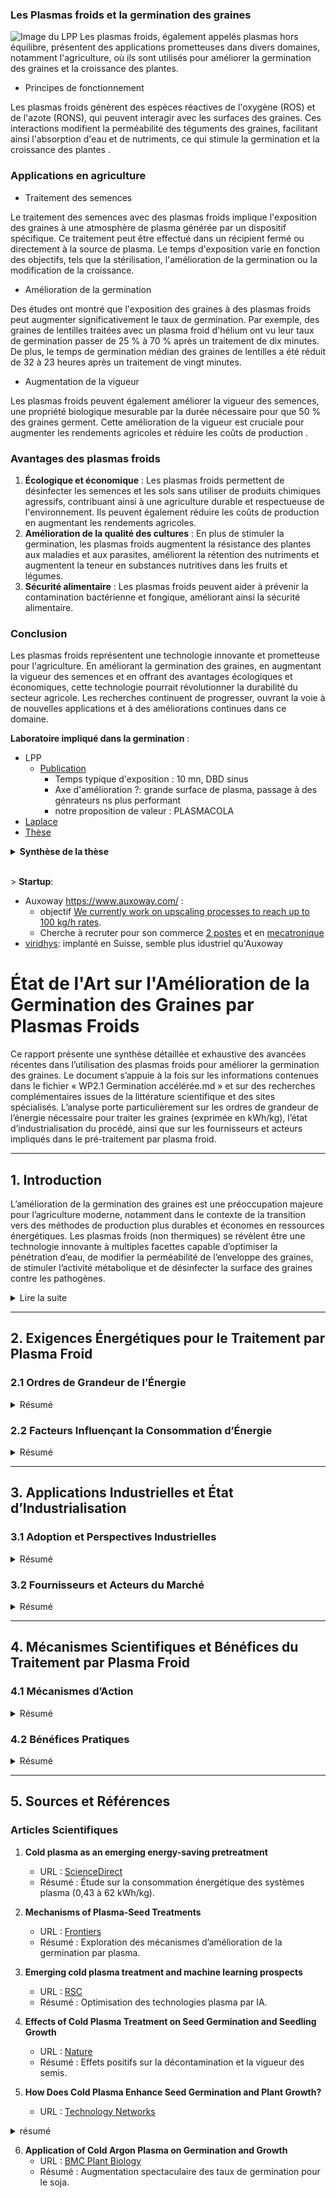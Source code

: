### Les Plasmas froids et la germination des graines 
 ![Image du LPP](https://www.lpp.polytechnique.fr/local/cache-vignettes/L630xH354/une20210324_1-06338.jpg?1724867875)
Les plasmas froids, également appelés plasmas hors équilibre, présentent des applications prometteuses dans divers domaines, notamment l'agriculture, où ils sont utilisés pour améliorer la germination des graines et la croissance des plantes.
- Principes de fonctionnement

Les plasmas froids génèrent des espèces réactives de l'oxygène (ROS) et de l'azote (RONS), qui peuvent interagir avec les surfaces des graines. Ces interactions modifient la perméabilité des téguments des graines, facilitant ainsi l'absorption d'eau et de nutriments, ce qui stimule la germination et la croissance des plantes  .
### Applications en agriculture    
-	Traitement des semences

Le traitement des semences avec des plasmas froids implique l'exposition des graines à une atmosphère de plasma générée par un dispositif spécifique. Ce traitement peut être effectué dans un récipient fermé ou directement à la source de plasma. Le temps d'exposition varie en fonction des objectifs, tels que la stérilisation, l'amélioration de la germination ou la modification de la croissance.
-	Amélioration de la germination

Des études ont montré que l'exposition des graines à des plasmas froids peut augmenter significativement le taux de germination. Par exemple, des graines de lentilles traitées avec un plasma froid d'hélium ont vu leur taux de germination passer de 25 % à 70 % après un traitement de dix minutes. De plus, le temps de germination médian des graines de lentilles a été réduit de 32 à 23 heures après un traitement de vingt minutes.
-	Augmentation de la vigueur

Les plasmas froids peuvent également améliorer la vigueur des semences, une propriété biologique mesurable par la durée nécessaire pour que 50 % des graines germent. Cette amélioration de la vigueur est cruciale pour augmenter les rendements agricoles et réduire les coûts de production  .
###  Avantages des plasmas froids
1. **Écologique et économique** :
 Les plasmas froids permettent de désinfecter les semences et les sols sans utiliser de produits chimiques agressifs, contribuant ainsi à une agriculture durable et respectueuse de l'environnement. Ils peuvent également réduire les coûts de production en augmentant les rendements agricoles.
2. **Amélioration de la qualité des cultures** : 
En plus de stimuler la germination, les plasmas froids augmentent la résistance des plantes aux maladies et aux parasites, améliorent la rétention des nutriments et augmentent la teneur en substances nutritives dans les fruits et légumes.
3. **Sécurité alimentaire** : 
Les plasmas froids peuvent aider à prévenir la contamination bactérienne et fongique, améliorant ainsi la sécurité alimentaire.
### Conclusion

Les plasmas froids représentent une technologie innovante et prometteuse pour l'agriculture. En améliorant la germination des graines, en augmentant la vigueur des semences et en offrant des avantages écologiques et économiques, cette technologie pourrait révolutionner la durabilité du secteur agricole. Les recherches continuent de progresser, ouvrant la voie à de nouvelles applications et à des améliorations continues dans ce domaine.

**Laboratoire impliqué dans la germination** : 
- LPP
    - [Publication](https://hal.science/hal-03152150/document)
        - Temps typique d'exposition : 10 mn, DBD sinus 
        - Axe d'amélioration ?: grande surface de plasma, passage à des génrateurs ns plus performant
        - notre proposition de valeur : PLASMACOLA
- [Laplace](https://sfbv.fr/wp-content/uploads/2020/08/Profil_poste_PlaGeC_VPostDoc.pdf) 
- [Thèse](https://theses.hal.science/tel-03193982v1/file/2020TOU30208b.pdf)

<details>
<summary><b>Synthèse de la thèse</b></summary>

<h3>Stimulation de la germination des graines et de la croissance des plantes par plasmas froids à la pression atmosphérique</h3>

<h4>Contexte et objectifs de recherche</h4>
<p>La thèse de Maxime Bafoil s'inscrit dans le contexte de l'augmentation de la demande alimentaire mondiale face à une population croissante. Elle explore une technologie prometteuse et respectueuse de l'environnement pour améliorer les rendements agricoles: les plasmas froids à pression atmosphérique.</p>

<p>Cette recherche, fruit d'une collaboration entre le laboratoire LAPLACE (physique des plasmas) et le LRSV (biologie végétale) de l'Université de Toulouse, vise à comprendre les mécanismes par lesquels les plasmas froids stimulent la germination des graines et le développement des plantes, principalement chez <i>Arabidopsis thaliana</i>.</p>

<h4>Approche méthodologique</h4>
<h5>Dispositifs plasmas utilisés</h5>
<p>Trois dispositifs de génération de plasma ont été employés:</p>
<ul>
<li>FE-DBD (décharge à barrière diélectrique à électrode flottante) dans l'air ambiant</li>
<li>Jet DBD d'hélium dans l'air ambiant</li>
<li>Corona multi-pointes dans l'air ambiant</li>
</ul>

<p>Ces dispositifs ont permis deux types de traitements:</p>
<ul>
<li>Traitement direct des graines avec le plasma</li>
<li>Traitement indirect via l'eau activée par plasma (PAW)</li>
</ul>

<h5>Matériel biologique</h5>
<ul>
<li><i>Arabidopsis thaliana</i> comme plante modèle (génotype de référence Col-0)</li>
<li>Deux mutants (<i>gl2</i> et <i>gpat5</i>) présentant des défauts de synthèse de la couche externe imperméable</li>
<li>Autres espèces d'intérêt agronomique dont <i>Camelina sativa</i></li>
</ul>

<h5>Analyses réalisées</h5>
<ul>
<li>Tests de germination en conditions normales et sous stress (salin, osmotique)</li>
<li>Microscopie électronique à balayage et confocale</li>
<li>Analyse de la perméabilité et des lipides de surface</li>
<li>Visualisation des espèces réactives de l'oxygène (ROS)</li>
<li>Suivi du développement végétatif des plantes</li>
<li>Caractérisation physico-chimique de l'eau activée par plasma</li>
</ul>

<h4>Résultats clés</h4>
<h5>Effets sur la germination</h5>
<ul>
<li>Augmentation significative du taux et de la vitesse de germination après traitement direct au plasma</li>
<li>Effets différentiels selon les génotypes, notamment sur les mutants déficients en cuticule</li>
<li>Modulation de la résistance aux stress osmotiques et salins</li>
<li>Persistance des effets jusqu'à 9 jours après traitement</li>
</ul>

<h5>Modifications de la surface des graines</h5>
<ul>
<li>Gravure de la surface visible en microscopie électronique</li>
<li>Augmentation de la perméabilité des graines traitées</li>
<li>Modification de la composition lipidique superficielle</li>
<li>Altération du mucilage adhérent</li>
</ul>

<h5>Développement des plantes avec eau activée par plasma</h5>
<ul>
<li>Croissance accélérée des plantes arrosées avec le PAW</li>
<li>Développement plus rapide des feuilles et augmentation de l'aire foliaire</li>
<li>Floraison plus précoce</li>
<li>Enrichissement de l'eau activée en nitrates et ammonium agissant comme fertilisants</li>
</ul>

<h4>Contributions et mécanismes proposés</h4>
<p>La thèse propose plusieurs mécanismes pour expliquer l'effet des plasmas:</p>

<h5>Pour la germination (traitement direct):</h5>
<ul>
<li>L'effet "gravure" du plasma modifie physiquement la surface des graines</li>
<li>Cette modification augmente la perméabilité à l'eau et aux gaz</li>
<li>L'absorption facilitée de l'eau accélère la rupture du testa et de l'endosperme</li>
</ul>

<h5>Pour la croissance (traitement indirect):</h5>
<ul>
<li>Le plasma génère dans l'eau des espèces réactives de l'oxygène et de l'azote</li>
<li>La formation de nitrates et d'ammonium agit comme un engrais</li>
<li>Les espèces réactives participent à la signalisation cellulaire et favorisent le développement</li>
</ul>

<h4>Perspectives d'applications</h4>
<p>Cette recherche ouvre des voies prometteuses pour l'agriculture:</p>
<ul>
<li>Développement de traitements de semences sans produits chimiques</li>
<li>Création de systèmes d'activation d'eau pour la fertilisation</li>
<li>Applications potentielles pour les cultures en environnements contraints</li>
</ul>

<p>Un travail de mise à l'échelle sera nécessaire pour passer du laboratoire à des applications pratiques, notamment pour traiter des quantités plus importantes de graines ou des graines de plus grande taille.</p>

<p>Cette thèse constitue une avancée significative dans le domaine émergent de la "plasma-agriculture", combinant physique des plasmas et biologie végétale au service de méthodes agricoles plus durables.</p>
</details>

<br>>
**Startup**: 
- Auxoway https://www.auxoway.com/ : 
    - objectif [We currently work on upscaling processes to reach up to 100 kg/h rates](https://www.auxoway.com/fr). 
    - Cherche à recruter  pour son commerce [2 postes](https://fr.indeed.com/q-auxoway-emplois.html?vjk=cf595005d17b688f) et en [mecatronique](https://www.vegepolys-valley.eu/bourse-a-l-emploi/consultez-les-offres-d-emploi/ads-entry-4516-poste-ingenieur-mecatronique-h-f-en-recherche-developpement-et-conception.html)
- [viridhys](https://viridhys-technologies.com/plasmaseed/): implanté en Suisse, semble plus idustriel qu'Auxoway


# État de l'Art sur l'Amélioration de la Germination des Graines par Plasmas Froids

Ce rapport présente une synthèse détaillée et exhaustive des avancées récentes dans l’utilisation des plasmas froids pour améliorer la germination des graines. Le document s’appuie à la fois sur les informations contenues dans le fichier « WP2.1 Germination accélérée.md » et sur des recherches complémentaires issues de la littérature scientifique et des sites spécialisés. L’analyse porte particulièrement sur les ordres de grandeur de l’énergie nécessaire pour traiter les graines (exprimée en kWh/kg), l’état d’industrialisation du procédé, ainsi que sur les fournisseurs et acteurs impliqués dans le pré-traitement par plasma froid.

---

## 1. Introduction

L’amélioration de la germination des graines est une préoccupation majeure pour l’agriculture moderne, notamment dans le contexte de la transition vers des méthodes de production plus durables et économes en ressources énergétiques. Les plasmas froids (non thermiques) se révèlent être une technologie innovante à multiples facettes capable d’optimiser la pénétration d’eau, de modifier la perméabilité de l’enveloppe des graines, de stimuler l’activité métabolique et de désinfecter la surface des graines contre les pathogènes.

<details>
<summary>Lire la suite</summary>
Le présent état de l’art se propose d’exposer de manière détaillée les paramètres énergétiques, les mécanismes biologiques et physico-chimiques, ainsi que l’aspect industriel et commercial du procédé.
</details>

---

## 2. Exigences Énergétiques pour le Traitement par Plasma Froid

### 2.1 Ordres de Grandeur de l’Énergie
<details>
<summary>Résumé</summary>
Les études publiées indiquent que la consommation énergétique des systèmes de traitement par plasma pour la germination des graines varie considérablement en fonction de l’appareil utilisé et des paramètres opératoires. <br> Des valeurs typiques rapportées vont de l’ordre de 0,43 kWh/kg pour des systèmes très optimisés et efficaces, jusqu’à environ 62 kWh/kg pour des configurations moins optimisées ou dans des cas d’utilisation particuliers.
</details>

### 2.2 Facteurs Influençant la Consommation d’Énergie
<details>
<summary>Résumé</summary>
Plusieurs paramètres influent sur l’énergie nécessaire pour un traitement efficace :
<ul>
<li> Conception de l’appareil plasma : Configuration des électrodes et type de générateur.</li>
<li>Type de gaz et débit : Argon, air ou azote.</li>
<li>Durée d’exposition** : Optimisée entre 10 et 20 minutes</li>
<li>Propriétés des graines : Taille, rugosité et humidité.</li>
<li>Échelle de l’opération : Économies d’échelle possibles à l’échelle industrielle.</li>
</ul>
</details>

---

## 3. Applications Industrielles et État d’Industrialisation

### 3.1 Adoption et Perspectives Industrielles
<details>
<summary>Résumé</summary>
<p>La technologie des plasmas froids pour le traitement des graines se développe rapidement dans le secteur agricole, en particulier pour ses avantages environnementaux et sa capacité à améliorer l’efficacité germinative sans recours à des produits chimiques.<p>
</details>

### 3.2 Fournisseurs et Acteurs du Marché
<details>
<summary>Résumé</summary>
<ul>
<li>Auxoway : Startup française développant des procédés industriels capables de traiter jusqu’à 100 kg/h. [Site Internet](https://www.auxoway.com/)</li>
<li>Viridhys : Entreprise suisse spécialisée dans les technologies de traitement par plasma pour l’agriculture. [Site Internet](https://viridhys-technologies.com/plasmaseed/)</li>
<li>PlasmaLeap Technologies : Entreprise australienne spécialisée dans les systèmes plasma froid pour applications agricoles. [Site Internet](https://plasmaleap.com/)</li>
<li>Enercon Industries : Fournisseur de systèmes plasma atmosphérique pour diverses applications. [Site Internet](https://www.enerconind.com/plasma/)</li>
<li>PlasmaTreat : Leader dans les technologies plasma atmosphérique industrielles. [Site Internet](https://www.plasmatreat.com/)</li>
</ul>
</details>

---

## 4. Mécanismes Scientifiques et Bénéfices du Traitement par Plasma Froid

### 4.1 Mécanismes d’Action
<details>
<summary>Résumé</summary>
<ul>
<li>Modification de la surface : Augmentation de la rugosité et création de micro-canaux.</li>
<li>Génération de réactifs oxydants et nitrosants : Favorise la germination.</li>
<li>Stérilisation de la surface : Élimination des pathogènes.</li>
<li>Influence sur l’expression génique** : Stimulation des hormones végétales.</li>
</ul>
</details>

### 4.2 Bénéfices Pratiques
<details>
<summary>Résumé</summary>
<ul>
<li>Amélioration des taux de germination (jusqu’à +67 % pour le soja).</li>
<li>Plantules plus vigoureuses avec une meilleure croissance.</li>
<li>Réduction des maladies liées aux semences.</li>
<li>Méthode respectueuse de l’environnement.</li>
</ul>
</details>

---

## 5. Sources et Références

### Articles Scientifiques
1. **Cold plasma as an emerging energy-saving pretreatment**  
   - URL : [ScienceDirect](https://www.sciencedirect.com/science/article/pii/S0924224423003254)  
   - Résumé : Étude sur la consommation énergétique des systèmes plasma (0,43 à 62 kWh/kg).

2. **Mechanisms of Plasma-Seed Treatments**  
   - URL : [Frontiers](https://www.frontiersin.org/articles/10.3389/fphy.2021.617345/full)  
   - Résumé : Exploration des mécanismes d’amélioration de la germination par plasma.

3. **Emerging cold plasma treatment and machine learning prospects**  
   - URL : [RSC](https://pubs.rsc.org/en/content/articlehtml/2022/ra/d2ra00809b)  
   - Résumé : Optimisation des technologies plasma par IA.

4. **Effects of Cold Plasma Treatment on Seed Germination and Seedling Growth**  
   - URL : [Nature](https://www.nature.com/articles/srep05859)  
   - Résumé : Effets positifs sur la décontamination et la vigueur des semis.

5. **How Does Cold Plasma Enhance Seed Germination and Plant Growth?**  
   - URL : [Technology Networks](https://www.technologynetworks.com/applied-sciences/articles/how-does-cold-plasma-enhance-seed-germination-and-plant-growth-325215)  
  
  <details><summary> résumé </summary>
  When we think about the greatest threat facing humanity, we tend to picture climate change and antibiotic resistance, not what we are going to have for dinner. But the truth is, our need for food poses one of the biggest challenges to the planet.

According to an estimate by the Food and Agricultural Organization of the United Nations (FAO), by 2050 the world’s population will reach 9.1 billion – almost all of this increase will occur in developing countries (1). To feed that many people, world food production will need to increase vastly, and food production in the developing world will need to double. By 2050 we will need to feed two billion more people. Is there a way to do that?


To respond to the growing need for food worldwide, farmers will need new technologies to produce more food from less land. It is therefore necessary to improve crop production techniques and enhance the germination of seeds.


Limitations of conventional methods are creating a large demand for new technologies. One method recently tested by researchers for its potential to improve germination is cold plasma technology – a non-thermal and environmentally friendly method which offers unique advantages over traditional processing technologies.



What exactly is cold plasma?

For those unfamiliar with plasma, the simplest way to think of it is as one of the four states of matter observable in everyday life, with the other three being solid, liquid, and gas. Most people interact with plasmas on a daily basis - examples include our TVs, neon lights, and plasma balls – those clear glass balls with bolts of electricity, which draw a colorful strand of light to your finger when you touch it.


Plasma can be observed in lightning, the aurora borealis, and the Sun – in fact, it is estimated that 99.9 % of the Universe is in a plasma state, however, very few natural plasmas are generated here on Earth (2). Based on the relative temperatures of electrons, ions, and neutral particles, plasmas are classified as “thermal” (hot) and “non-thermal” (cold). The latter has been investigated recently for applications in food processing, as it operates at low temperatures, which helps in retaining the quality of food products (3).


In laboratory conditions, cold plasmas are artificially generated from neutral gases, creating a cocktail of different chemical species such as positive ions, negative electrons, excited atoms, UV photons, radicals and reactive neutral species such as reactive oxygen (ROS) and nitrogen species (RNS) (4).



Tests are showing promising results

Cold plasma technology can be applied during different stages of agricultural food production, including treatment of seeds for the promotion of germination rates and plant growth, which can increase crop yields and shorten harvest time. How effective the treatment is going to be depends on the type of seed, as well as environmental factors, such as climate, water availability, and soil conditions. Therefore, the time of plasma treatment has to be optimized for each type of seed individually (5).


Several publications and patents since the 1990s have shown enhancements of seed germination and the research is still ongoing (6). Improvement of germination, longer shoots and roots of the seedlings, and higher yields of plasma-treated seeds have been reported by several authors using various seeds, including wheat (7–10), maize (11), soybeans (12), and tomato (13).


Another interesting approach is using water exposed to plasma, that is “plasma-activated water” (PAW), for watering the seeds – this type of solution may work effectively as a fertilizer. Chiara Lo Porto from the University of Bari, a lead researcher of a study demonstrating increased rates of germination and plant growth of soybeans (14), explains: “Thanks to the plasma treatment, PAW is enriched with a cocktail of chemical active species called RONS (Reactive Oxygen and Nitrogen Species). Among these species, nitrates and hydrogen peroxide have a fertilizing effect on the growth of the plants.”


“Moreover, they stimulate a chemical and hormonal response in the seed that breaks its dormancy by weakening the endosperm (i.e. the coat of the seed) and moving the stocked-up resources of the seed to a ready-to-use location. This allows the seedling to erupt easily from the seed and to grow faster and healthier.” – she adds.



How exactly does this purple gas boost plant growth?
Although many studies investigated the effects of plasma on seeds, the mechanisms resulting in germination enhancement and promotion of plant growth are not entirely clear – the overall result can be a combination of various factors:

- Changes in seed surface wettability resulting in increases in water absorption (15,16) - less irrigation water would be needed for plant growth, which would be particularly important in countries in which water resources are limited.


- Breaking the seed dormancy – reactive species, formed during plasma discharge, such as nitric oxide, can break the seed dormancy and lead to faster germination (17).


- Seed coat erosion - some seeds require scratching or nicking of the hard seed coat to allow moisture to enter the seed to begin the germination process – it was observed that as a result of plasma treatment seeds often have a slightly damaged surface (18,19).


- Removal of microorganisms (18,20) - cold plasma treatment inactivates bacteria and fungi present on the seeds, which means that plasma-treated seeds would be less likely to pose health risks related to microbial contamination and cause economic losses.



Other applications and the future of cold plasma for food processing

Plasma technologies have demonstrated their potential for seed processing in many different aspects -Aside from microbial decontamination and germination improvement, cold plasma is also a promising technology for insect control in stored grains (21), degradation of pesticides (22) and the removal of mycotoxins (23,24).


Overall, the economical and environmentally friendly nature of cold plasma offers unique advantages over traditional seed processing techniques. According to Keener & Misra (25), the future looks very promising for the use of this technology in the food industry and the opportunities are only limited by the creativity of the inventor. They report that cold plasma research on food has grown exponentially with more than 100 papers published every year.
</details>

6. **Application of Cold Argon Plasma on Germination and Growth**  
   - URL : [BMC Plant Biology](https://bmcplantbiol.biomedcentral.com/articles/10.1186/s12870-024-04730-4)  
   - Résumé : Augmentation spectaculaire des taux de germination pour le soja.

